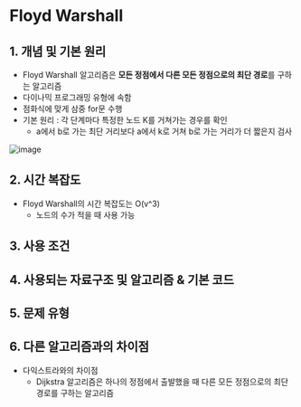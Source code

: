 # Floyd Warshall 
## 1. 개념 및 기본 원리 
-  Floyd Warshall 알고리즘은 **모든 정점에서 다른 모든 정점으로의 최단 경로**를 구하는 알고리즘
-  다이나믹 프로그래밍 유형에 속함
  - 점화식에 맞게 삼중 for문 수행 
- 기본 원리 : 각 단계마다 특정한 노드 K를 거쳐가는 경우를 확인 
  - a에서 b로 가는 최단 거리보다 a에서 k로 거쳐 b로 가는 거리가 더 짧은지 검사 

![image](https://github.com/AAISSJ/AlgorithmStudy/assets/76966915/56905997-b486-4833-be3d-22fcfad0da41)


## 2. 시간 복잡도 
- Floyd Warshall의 시간 복잡도는 O(v^3)
  - 노드의 수가 적을 때 사용 가능 


## 3. 사용 조건 



## 4. 사용되는 자료구조 및 알고리즘 & 기본 코드



## 5. 문제 유형 


## 6. 다른 알고리즘과의 차이점 
- 다익스트라와의 차이점
  - Dijkstra 알고리즘은 하나의 정점에서 출발했을 때 다른 모든 정점으로의 최단 경로를 구하는 알고리즘

